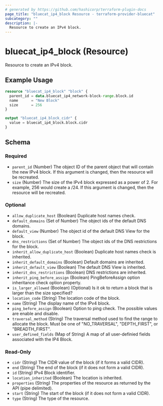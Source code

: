 ```yaml
---
# generated by https://github.com/hashicorp/terraform-plugin-docs
page_title: "bluecat_ip4_block Resource - terraform-provider-bluecat"
subcategory: ""
description: |-
  Resource to create an IPv4 block.
---
```


# bluecat_ip4_block (Resource)

Resource to create an IPv4 block.

## Example Usage

```terraform
resource "bluecat_ip4_block" "block" {
  parent_id = data.bluecat_ip4_network-block-range.block.id
  name      = "New Block"
  size      = 256
}

output "bluecat_ip4_block_cidr" {
  value = bluecat_ip4_block.block.cidr
}
```

<!-- schema generated by tfplugindocs -->
## Schema

### Required

- `parent_id` (Number) The object ID of the parent object that will contain the new IPv4 block. If this argument is changed, then the resource will be recreated.
- `size` (Number) The size of the IPv4 block expressed as a power of 2. For example, 256 would create a /24. If this argument is changed, then the resource will be recreated.

### Optional

- `allow_duplicate_host` (Boolean) Duplicate host names check.
- `default_domains` (Set of Number) The object ids of the default DNS domains.
- `default_view` (Number) The object id of the default DNS View for the block.
- `dns_restrictions` (Set of Number) The object ids of the DNS restrictions for the block.
- `inherit_allow_duplicate_host` (Boolean) Duplicate host names check is inherited.
- `inherit_default_domains` (Boolean) Default domains are inherited.
- `inherit_default_view` (Boolean) The default DNS View is inherited.
- `inherit_dns_restrictions` (Boolean) DNS restrictions are inherited.
- `inherit_ping_before_assign` (Boolean) PingBeforeAssign option inheritance check option property.
- `is_larger_allowed` (Boolean) (Optional) Is it ok to return a block that is larger than the size specified?
- `location_code` (String) The location code of the block.
- `name` (String) The display name of the IPv4 block.
- `ping_before_assign` (Boolean) Option to ping check. The possible values are enable and disable.
- `traversal_method` (String) The traversal method used to find the range to allocate the block. Must be one of "NO_TRAVERSAL", "DEPTH_FIRST", or "BREADTH_FIRST".
- `user_defined_fields` (Map of String) A map of all user-definied fields associated with the IP4 Block.

### Read-Only

- `cidr` (String) The CIDR value of the block (if it forms a valid CIDR).
- `end` (String) The end of the block (if it does not form a valid CIDR).
- `id` (String) IPv4 Block identifier.
- `location_inherited` (Boolean) The location is inherited.
- `properties` (String) The properties of the resource as returned by the API (pipe delimited).
- `start` (String) The start of the block (if it does not form a valid CIDR).
- `type` (String) The type of the resource.
